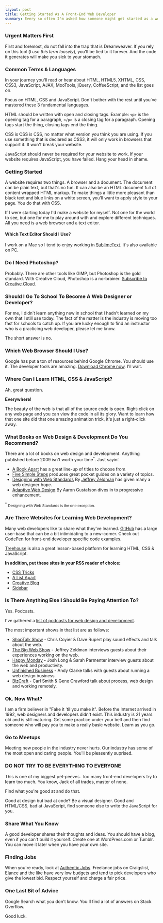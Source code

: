 ```yaml
---
layout: post
title: Getting Started As A Front-End Web Developer
summary: Every so often I'm asked how someone might get started as a web designer or developer. These are my thoughts and are based on my own experience.
---
```


### Urgent Matters First
First and foremost, do not fall into the trap that is Dreamweaver. If you rely on this tool (*I use this term loosely*), you'll be tied to it forever. And the code it generates will make you sick to your stomach.

### Common Terms & Languages
In your journey you'll read or hear about HTML, HTML5, XHTML, CSS, CSS3, JavaScript, AJAX, MooTools, jQuery, CoffeeScript, and the list goes on.

Focus on HTML, CSS and JavaScript. Don't bother with the rest until you've mastered these 3 fundamental languages.

HTML should be written with open and closing tags. Example: `<p>` is the opening tag for a paragraph, `</p>` is a closing tag for a paragraph. Opening tags start the thing, closing tags end the thing.

CSS is CSS is CSS, no matter what version you think you are using. If you use something that is declared as CSS3, it will only work in browsers that support it. It won't break your website.

JavaScript should never be required for your website to work. If your website requires JavaScript, you have failed. Hang your head in shame.

### Getting Started

A website requires two things. A browser and a document. The document can be plain text, but that's no fun. It can also be an HTML document full of content wrapped HTML markup. To make things a little more pleasant than black text and blue links on a white screen, you'll want to apply style to your page. You do that with CSS.

If I were starting today I'd make a website for myself. Not one for the world to see, but one for me to play around with and explore different techniques. All you need is a web browser and a text editor.

#### Which Text Editor Should I Use?

I work on a Mac so I tend to enjoy working in [SublimeText](http://www.sublimetext.com/). It's also available on PC.

### Do I Need Photoshop?

Probably. There are other tools like GIMP, but Photoshop is the gold standard. With Creative Cloud, Photoshop is a no-brainer. [Subscribe to Creative Cloud](http://www.adobe.com/products/photoshop.html).

### Should I Go To School To Become A Web Designer or Developer?

For me, I didn't learn anything new in school that I hadn't learned on my own that I still use today. The fact of the matter is the industry is moving too fast for schools to catch up. If you are lucky enough to find an instructor who is a practicing web developer, please let me know.

The short answer is no.

### Which Web Browser Should I Use?

Google has put a ton of resources behind Google Chrome. You should use it. The developer tools are amazing. [Download Chrome now](https://www.google.com/intl/en/chrome/browser/). I'll wait.

### Where Can I Learn HTML, CSS & JavaScript?

Ah, great question.

**Everywhere!**

The beauty of the web is that all of the source code is open. Right-click on any web page and you can view the code in all its glory. Want to learn how that one site did that one amazing animation trick, it's just a right-click away.

### What Books on Web Design & Development Do You Recommend?

There are a lot of books on web design and development. Anything published before 2009 isn't worth your time<sup>*</sup>. Just sayin'.

* [A Book Apart](http://www.abookapart.com/) has a great line-up of titles to choose from.
* [Five Simple Steps](http://www.fivesimplesteps.com/) produces great pocket guides on a variety of topics.
* [Designing with Web Standards](http://www.amazon.com/Designing-Web-Standards-3rd-Edition/dp/0321616952) By [Jeffrey Zeldman](http://www.zeldman.com) has given many a web designer hope.
* [Adaptive Web Design](http://easy-readers.net/books/adaptive-web-design/) By Aaron Gustafson dives in to progressive enhancement.

<sup>*</sup> <small>Designing with Web Standards is the one exception.</small>

### Are There Websites for Learning Web Development?

Many web developers like to share what they've learned. [GitHub](http://github.com) has a large user-base that can be a bit intimidating to a new-comer. Check out [CodePen](http://codepen.io) for front-end developer specific code examples.

[Treehouse](http://teamtreehouse.com/) is also a great lesson-based platform for learning HTML, CSS & JavaScript.

**In addition, put these sites in your RSS reader of choice:**

* [CSS Tricks](http://css-tricks.com)
* [A List Apart](http://alistapart.com)
* [Creative Bloq](http://www.creativebloq.com/)
* [Sidebar](http://sidebar.io/)

### Is There Anything Else I Should Be Paying Attention To?

Yes. Podcasts.

I've gathered a [list of podcasts for web design and development](http://kenhowardpdx.com/blog/2013/07/create-your-own-web-design-podcast-directory/).

The most important shows in that list are as follows:

*  [ShopTalk Show](http://shoptalkshow.com/) - Chris Coyier & Dave Rupert play sound effects and talk about the web.
* [The Big Web Show](http://www.muleradio.net/thebigwebshow/) - Jeffrey Zeldman interviews guests about their experiences working on the web.
* [Happy Monday](http://www.happymondaypodcast.com/) - Josh Long & Sarah Parmenter interview guests about the web and productivity.
* [Unfinished Business](http://unfinished.bz/) - Andy Clarke talks with guests about running a web design business.
* [BizCraft](http://unmatchedstyle.com/bizcraft) - Carl Smith & Gene Crawford talk about process, web design and working remotely.


### Ok. Now What?

I am a firm believer in "Fake it 'til you make it". Before the Internet arrived in 1992, web designers and developers didn't exist. This industry is 21 years old and is still maturing. Get some practice under your belt and then find someone who will pay you to make a really basic website. Learn as you go.

### Go to Meetups

Meeting new people in the industry never hurts. Our industry has some of the most open and caring people. You'll be pleasently suprised.

### DO NOT TRY TO BE EVERYTHING TO EVERYONE

This is one of my biggest pet-peeves. Too many front-end developers try to learn too much. You know, Jack of all trades, master of none.

Find what you're good at and do that.

Good at design but bad at code? Be a visual designer. Good and HTML/CSS, bad at JavaScript, find someone else to write the JavaScript for you.

### Share What You Know

A good developer shares their thoughts and ideas. You should have a blog, even if you can't build it yourself. Create one at WordPress.com or Tumblr. You can move it later when you have your own site.

### Finding Jobs

When you're ready, look at [Authentic Jobs](http://authenticjobs.com). Freelance jobs on Craigslist, Elance and the like have very low budgets and tend to pick developers who give the lowest bid. Respect yourself and charge a fair price.

### One Last Bit of Advice

Google Search what you don't know. You'll find a lot of answers on Stack Overflow.

Good luck.